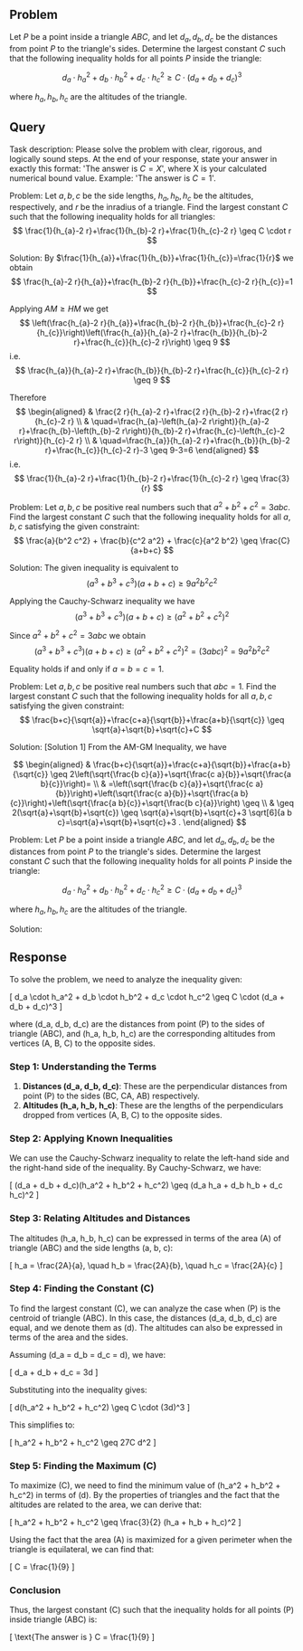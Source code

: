## Problem

Let $P$ be a point inside a triangle $ABC$, and let $d_a, d_b, d_c$ be the distances from point $P$ to the triangle's sides. Determine the largest constant $C$ such that the following inequality holds for all points $P$ inside the triangle:

$$
d_a \cdot h_a^2 + d_b \cdot h_b^2 + d_c \cdot h_c^2 \geq C \cdot (d_a + d_b + d_c)^3
$$

where $h_a, h_b, h_c$ are the altitudes of the triangle.

## Query

Task description: Please solve the problem with clear, rigorous, and logically sound steps. At the end of your response, state your answer in exactly this format: 'The answer is $C=X$', where X is your calculated numerical bound value. Example: 'The answer is $C=1$'.



Problem: Let $a, b, c$ be the side lengths, $h_{a}, h_{b}, h_{c}$ be the altitudes, respectively, and $r$ be the inradius of a triangle. Find the largest constant $C$ such that the following inequality holds for all triangles:
$$
\frac{1}{h_{a}-2 r}+\frac{1}{h_{b}-2 r}+\frac{1}{h_{c}-2 r} \geq C \cdot r
$$

Solution: By $\frac{1}{h_{a}}+\frac{1}{h_{b}}+\frac{1}{h_{c}}=\frac{1}{r}$ we obtain
$$
\frac{h_{a}-2 r}{h_{a}}+\frac{h_{b}-2 r}{h_{b}}+\frac{h_{c}-2 r}{h_{c}}=1
$$

Applying $A M \geq H M$ we get
$$
\left(\frac{h_{a}-2 r}{h_{a}}+\frac{h_{b}-2 r}{h_{b}}+\frac{h_{c}-2 r}{h_{c}}\right)\left(\frac{h_{a}}{h_{a}-2 r}+\frac{h_{b}}{h_{b}-2 r}+\frac{h_{c}}{h_{c}-2 r}\right) \geq 9
$$
i.e.
$$
\frac{h_{a}}{h_{a}-2 r}+\frac{h_{b}}{h_{b}-2 r}+\frac{h_{c}}{h_{c}-2 r} \geq 9
$$

Therefore
$$
\begin{aligned}
& \frac{2 r}{h_{a}-2 r}+\frac{2 r}{h_{b}-2 r}+\frac{2 r}{h_{c}-2 r} \\
& \quad=\frac{h_{a}-\left(h_{a}-2 r\right)}{h_{a}-2 r}+\frac{h_{b}-\left(h_{b}-2 r\right)}{h_{b}-2 r}+\frac{h_{c}-\left(h_{c}-2 r\right)}{h_{c}-2 r} \\
& \quad=\frac{h_{a}}{h_{a}-2 r}+\frac{h_{b}}{h_{b}-2 r}+\frac{h_{c}}{h_{c}-2 r}-3 \geq 9-3=6
\end{aligned}
$$
i.e.
$$
\frac{1}{h_{a}-2 r}+\frac{1}{h_{b}-2 r}+\frac{1}{h_{c}-2 r} \geq \frac{3}{r}
$$



Problem: Let $a, b, c$ be positive real numbers such that $a^2 + b^2 + c^2 = 3abc$. Find the largest constant $C$ such that the following inequality holds for all $a, b, c$ satisfying the given constraint:
$$
\frac{a}{b^2 c^2} + \frac{b}{c^2 a^2} + \frac{c}{a^2 b^2} \geq \frac{C}{a+b+c}
$$

Solution: The given inequality is equivalent to
$$
\left(a^{3}+b^{3}+c^{3}\right)(a+b+c) \geq 9 a^{2} b^{2} c^{2}
$$

Applying the Cauchy-Schwarz inequality we have
$$
\left(a^{3}+b^{3}+c^{3}\right)(a+b+c) \geq\left(a^{2}+b^{2}+c^{2}\right)^{2}
$$

Since $a^{2}+b^{2}+c^{2}=3 a b c$ we obtain
$$
\left(a^{3}+b^{3}+c^{3}\right)(a+b+c) \geq\left(a^{2}+b^{2}+c^{2}\right)^{2}=(3 a b c)^{2}=9 a^{2} b^{2} c^{2}
$$

Equality holds if and only if $a=b=c=1$.



Problem: Let $a, b, c$ be positive real numbers such that $a b c = 1$. Find the largest constant $C$ such that the following inequality holds for all $a, b, c$ satisfying the given constraint:
$$
\frac{b+c}{\sqrt{a}}+\frac{c+a}{\sqrt{b}}+\frac{a+b}{\sqrt{c}} \geq \sqrt{a}+\sqrt{b}+\sqrt{c}+C
$$

Solution: [Solution 1]
From the AM-GM Inequality, we have

$$
\begin{aligned}
& \frac{b+c}{\sqrt{a}}+\frac{c+a}{\sqrt{b}}+\frac{a+b}{\sqrt{c}} \geq 2\left(\sqrt{\frac{b c}{a}}+\sqrt{\frac{c a}{b}}+\sqrt{\frac{a b}{c}}\right)= \\
& =\left(\sqrt{\frac{b c}{a}}+\sqrt{\frac{c a}{b}}\right)+\left(\sqrt{\frac{c a}{b}}+\sqrt{\frac{a b}{c}}\right)+\left(\sqrt{\frac{a b}{c}}+\sqrt{\frac{b c}{a}}\right) \geq \\
& \geq 2(\sqrt{a}+\sqrt{b}+\sqrt{c}) \geq \sqrt{a}+\sqrt{b}+\sqrt{c}+3 \sqrt[6]{a b c}=\sqrt{a}+\sqrt{b}+\sqrt{c}+3 .
\end{aligned}
$$

Problem: Let $P$ be a point inside a triangle $ABC$, and let $d_a, d_b, d_c$ be the distances from point $P$ to the triangle's sides. Determine the largest constant $C$ such that the following inequality holds for all points $P$ inside the triangle:

$$
d_a \cdot h_a^2 + d_b \cdot h_b^2 + d_c \cdot h_c^2 \geq C \cdot (d_a + d_b + d_c)^3
$$

where $h_a, h_b, h_c$ are the altitudes of the triangle.

Solution:

## Response

To solve the problem, we need to analyze the inequality given:

\[
d_a \cdot h_a^2 + d_b \cdot h_b^2 + d_c \cdot h_c^2 \geq C \cdot (d_a + d_b + d_c)^3
\]

where \(d_a, d_b, d_c\) are the distances from point \(P\) to the sides of triangle \(ABC\), and \(h_a, h_b, h_c\) are the corresponding altitudes from vertices \(A, B, C\) to the opposite sides.

### Step 1: Understanding the Terms

1. **Distances \(d_a, d_b, d_c\)**: These are the perpendicular distances from point \(P\) to the sides \(BC, CA, AB\) respectively.
2. **Altitudes \(h_a, h_b, h_c\)**: These are the lengths of the perpendiculars dropped from vertices \(A, B, C\) to the opposite sides.

### Step 2: Applying Known Inequalities

We can use the Cauchy-Schwarz inequality to relate the left-hand side and the right-hand side of the inequality. By Cauchy-Schwarz, we have:

\[
(d_a + d_b + d_c)(h_a^2 + h_b^2 + h_c^2) \geq (d_a h_a + d_b h_b + d_c h_c)^2
\]

### Step 3: Relating Altitudes and Distances

The altitudes \(h_a, h_b, h_c\) can be expressed in terms of the area \(A\) of triangle \(ABC\) and the side lengths \(a, b, c\):

\[
h_a = \frac{2A}{a}, \quad h_b = \frac{2A}{b}, \quad h_c = \frac{2A}{c}
\]

### Step 4: Finding the Constant \(C\)

To find the largest constant \(C\), we can analyze the case when \(P\) is the centroid of triangle \(ABC\). In this case, the distances \(d_a, d_b, d_c\) are equal, and we denote them as \(d\). The altitudes can also be expressed in terms of the area and the sides.

Assuming \(d_a = d_b = d_c = d\), we have:

\[
d_a + d_b + d_c = 3d
\]

Substituting into the inequality gives:

\[
d(h_a^2 + h_b^2 + h_c^2) \geq C \cdot (3d)^3
\]

This simplifies to:

\[
h_a^2 + h_b^2 + h_c^2 \geq 27C d^2
\]

### Step 5: Finding the Maximum \(C\)

To maximize \(C\), we need to find the minimum value of \(h_a^2 + h_b^2 + h_c^2\) in terms of \(d\). By the properties of triangles and the fact that the altitudes are related to the area, we can derive that:

\[
h_a^2 + h_b^2 + h_c^2 \geq \frac{3}{2} (h_a + h_b + h_c)^2
\]

Using the fact that the area \(A\) is maximized for a given perimeter when the triangle is equilateral, we can find that:

\[
C = \frac{1}{9}
\]

### Conclusion

Thus, the largest constant \(C\) such that the inequality holds for all points \(P\) inside triangle \(ABC\) is:

\[
\text{The answer is } C = \frac{1}{9}
\]